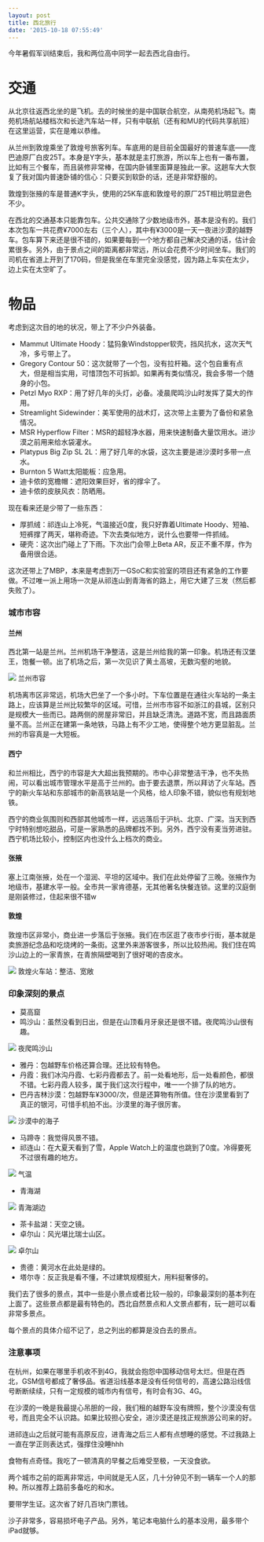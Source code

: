 ```yaml
---
layout: post
title: 西北旅行
date: '2015-10-18 07:55:49'
---
```


今年暑假军训结束后，我和两位高中同学一起去西北自由行。

# 交通
从北京往返西北坐的是飞机。去的时候坐的是中国联合航空，从南苑机场起飞。南苑机场航站楼档次和长途汽车站一样，只有中联航（还有和MU的代码共享航班）在这里运营，实在是难以恭维。

从兰州到敦煌乘坐了敦煌号旅客列车。车底用的是目前全国最好的普速车底——庞巴迪原厂白皮25T。本身是Y字头，基本就是主打旅游，所以车上也有一番布置，比如有三个餐车，而且装修非常棒，在国内卧铺里面算是独此一家。这趟车大大恢复了我对国内普速卧铺的信心：只要买到软卧的话，还是非常舒服的。

敦煌到张掖的车是普通K字头，使用的25K车底和敦煌号的原厂25T相比明显逊色不少。

在西北的交通基本只能靠包车。公共交通除了少数地级市外，基本是没有的。我们本次包车一共花费¥7000左右（三个人），其中有¥3000是一天一夜进沙漠的越野车。包车算下来还是很不错的，如果要每到一个地方都自己解决交通的话，估计会累很多。另外，由于景点之间的距离都非常远，所以会花费不少时间坐车。我们的司机在省道上开到了170码，但是我坐在车里完全没感觉，因为路上车实在太少，边上实在太空旷了。

# 物品
考虑到这次目的地的状况，带上了不少户外装备。

* Mammut Ultimate Hoody：猛犸象Windstopper软壳，挡风抗水，这次天气冷，多亏带上了。
* Gregory Contour 50：这次就带了一个包，没有拉杆箱。这个包自重有点大，但是相当实用，可惜顶包不可拆卸。如果再有类似情况，我会多带一个随身的小包。
* Petzl Myo RXP：用了好几年的头灯，必备。凌晨爬鸣沙山时发挥了莫大的作用。
* Streamlight Sidewinder：美军使用的战术灯，这次带上主要为了备份和紧急情况。
* MSR Hyperflow Filter：MSR的超轻净水器，用来快速制备大量饮用水。进沙漠之前用来给水袋灌水。
* Platypus Big Zip SL 2L：用了好几年的水袋，这次主要是进沙漠时多带一点水。
* Burnton 5 Watt太阳能板：应急用。
* 迪卡侬的宽檐帽：遮阳效果巨好，省的撑伞了。
* 迪卡侬的皮肤风衣：防晒用。

现在看来还是少带了一些东西：

* 厚抓绒：祁连山上冷死，气温接近0度，我只好靠着Ultimate Hoody、短袖、短裤撑了两天，堪称奇迹。下次去类似地方，说什么也要带一件抓绒。
* 硬壳：这次出门碰上了下雨。下次出门会带上Beta AR，反正不重不厚，作为备用很合适。

这次还带上了MBP，本来是考虑到万一GSoC和实验室的项目还有紧急的工作要做。不过唯一派上用场一次是从祁连山到青海省的路上，用它大建了三发（然后都失败了）。

### 城市市容

#### 兰州
西北第一站是兰州。兰州机场干净整洁，这是兰州给我的第一印象。机场还有汉堡王，饱餐一顿。出了机场之后，第一次见识了黄土高坡，无数沟壑的地貌。

![](/content/images/2016/05/IMG_3717-e1445153588311.jpg)
兰州市容

机场离市区非常远，机场大巴坐了一个多小时。下车位置是在通往火车站的一条主路上，应该算是兰州比较繁华的区域。可惜，兰州市市容不如浙江的县城，区别只是规模大一些而已。路两侧的房屋非常旧，并且缺乏清洗。道路不宽，而且路面质量不高。兰州正在建第一条地铁，马路上有不少工地，使得整个地方更显脏乱。兰州的市容真是一大短板。

#### 西宁

和兰州相比，西宁的市容是大大超出我预期的。市中心非常整洁干净，也不失热闹，可以看出城市管理水平是高于兰州的。由于要去退票，所以拜访了火车站。西宁的新火车站和东部城市的新高铁站是一个风格，给人印象不错，貌似也有规划地铁。

西宁的商业氛围则和西部其他城市一样，远远落后于沪杭、北京、广深。当天到西宁时特别想吃甜品，可是一家熟悉的品牌都找不到。另外，西宁没有麦当劳进驻。西宁机场比较小，控制区内也没什么上档次的商业。

#### 张掖
塞上江南张掖，处在一个湿润、平坦的区域中。我们在此处停留了三晚。张掖作为地级市，基建水平一般。全市共一家肯德基，无其他著名快餐连锁。这里的汉庭倒是刚装修过，住起来很不错w

#### 敦煌
敦煌市区非常小，商业进一步落后于张掖。我们在市区逛了夜市步行街，基本就是卖旅游纪念品和吃烧烤的一条街。这里外来游客很多，所以比较热闹。我们住在鸣沙山边上的一家青旅，在青旅隔壁喝到了很好喝的杏皮水。

![](/content/images/2016/05/IMG_3750.jpg)
敦煌火车站：整洁、宽敞

### 印象深刻的景点

* 莫高窟
* 鸣沙山：虽然没看到日出，但是在山顶看月牙泉还是很不错。夜爬鸣沙山很有趣。

![](/content/images/2016/05/IMG_3921.jpg)
夜爬鸣沙山

* 雅丹：包越野车价格还算合理。还比较有特色。
* 丹霞：我们冰沟丹霞、七彩丹霞都去了。前一处看地形，后一处看颜色，都很不错。七彩丹霞人较多，属于我们这次行程中，唯一一个排了队的地方。
* 巴丹吉林沙漠：包越野车¥3000/次，但是还算物有所值。住在沙漠里看到了真正的银河，可惜手机拍不出。沙漠里的海子很厉害。

![](/content/images/2016/05/IMG_4135.jpg)
沙漠中的海子

* 马蹄寺：我觉得风景不错。
* 祁连山：在大夏天看到了雪，Apple Watch上的温度也跳到了0度。冷得要死不过很有趣的地方。

![](/content/images/2016/05/IMG_4317-e1445154150136.jpg)
气温

* 青海湖

![](/content/images/2016/05/IMG_4382.jpg)
青海湖边

* 茶卡盐湖：天空之镜。
* 卓尔山：风光堪比瑞士山区。

![](/content/images/2016/05/IMG_4298.jpg)
卓尔山

* 贵德：黄河水在此处是绿的。
* 塔尔寺：反正我是看不懂，不过建筑规模挺大，用料挺奢侈的。

我们去了很多的景点，其中一些是小景点或者比较一般的，印象最深刻的基本列在上面了。这些景点都是最有特色的。西北自然景点和人文景点都有，玩一趟可以看非常多景点。

每个景点的具体介绍不记了，总之列出的都算是没白去的景点。

### 注意事项

在杭州，如果在哪里手机收不到4G，我就会抱怨中国移动信号太烂。但是在西北，GSM信号都成了奢侈品。省道沿线基本是没有任何信号的，高速公路沿线信号断断续续，只有一定规模的城市内有信号，有时会有3G、4G。

在沙漠的一晚是我最提心吊胆的一段，我们租的越野车没有牌照，整个沙漠没有信号，而且完全不认识路。如果比较担心安全，进沙漠还是找正规旅游公司来的好。

进祁连山之后就可能有高原反应，进青海之后三人都有点想睡的感觉。不过我路上一直在学正则表达式，强撑住没睡hhh

食物有点奇怪。我吃了一顿清真的早餐之后难受至极，一天没食欲。

两个城市之前的距离非常远，中间就是无人区，几十分钟见不到一辆车一个人的那种。所以推荐上路前多备吃的和水。

要带学生证。这次省了好几百块门票钱。

沙子非常多，容易损坏电子产品。另外，笔记本电脑什么的基本没用，最多带个iPad就够。